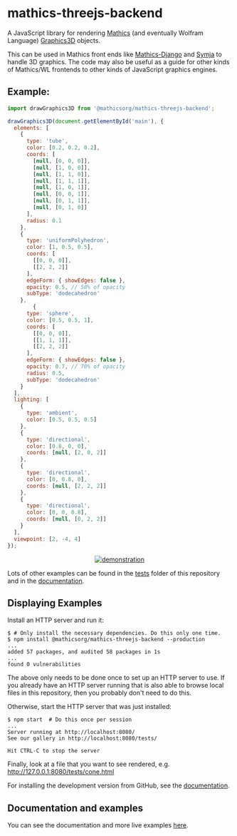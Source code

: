# mathics-threejs-backend

A JavaScript library for rendering [Mathics](https://mathics.org) (and eventually Wolfram Language) [Graphics3D](https://reference.wolfram.com/language/ref/Graphics3D.html) objects.

This can be used in Mathics front ends like [Mathics-Django](https://pypi.org/project/Mathics-Django/) and [Symja](https://github.com/axkr/symja_android_library) to handle 3D graphics. The code may also be useful as a guide for other kinds of Mathics/WL frontends to other kinds of JavaScript graphics engines.

## Example:
```js
import drawGraphics3D from '@mathicsorg/mathics-threejs-backend';

drawGraphics3D(document.getElementById('main'), {
  elements: [
    {
      type: 'tube',
      color: [0.2, 0.2, 0.2],
      coords: [
        [null, [0, 0, 0]],
        [null, [1, 0, 0]],
        [null, [1, 1, 0]],
        [null, [1, 1, 1]],
        [null, [1, 0, 1]],
        [null, [0, 0, 1]],
        [null, [0, 1, 1]],
        [null, [0, 1, 0]]
      ],
      radius: 0.1
    },
    {
      type: 'uniformPolyhedron',
      color: [1, 0.5, 0.5],
      coords: [
        [[0, 0, 0]],
        [[2, 2, 2]]
      ],
      edgeForm: { showEdges: false },
      opacity: 0.5, // 50% of opacity
      subType: 'dodecahedron'
    },
		{
      type: 'sphere',
      color: [0.5, 0.5, 1],
      coords: [
        [[0, 0, 0]],
        [[1, 1, 1]],
        [[2, 2, 2]]
      ],
      edgeForm: { showEdges: false },
      opacity: 0.7, // 70% of opacity
      radius: 0.5,
      subType: 'dodecahedron'
    }
  ],
  lighting: [
    {
      type: 'ambient',
      color: [0.5, 0.5, 0.5]
    },
    {
      type: 'directional',
      color: [0.8, 0, 0],
      coords: [null, [2, 0, 2]]
    },
    {
      type: 'directional',
      color: [0, 0.8, 0],
      coords: [null, [2, 2, 2]]
    },
    {
      type: 'directional',
      color: [0, 0, 0.8],
      coords: [null, [0, 2, 2]]
    }
  ],
  viewpoint: [2, -4, 4]
});
```
<p align="center"><a href="https://mathics3.github.io/mathics-threejs-backend/examples/tube-dodecahedrons-and-spheres"><img alt="demonstration" src="https://user-images.githubusercontent.com/62714153/155851002-13b0200b-7835-40f9-8780-97aefb12bac5.gif" /></a></p>

Lots of other examples can be found in the [tests](https://github.com/Mathics3/mathics-threejs-backend/tree/main/tests) folder of this repository and in the [documentation](https://mathics3.github.io/mathics-threejs-backend/examples).

## Displaying Examples
Install an HTTP server and run it:

```console
$ # Only install the necessary dependencies. Do this only one time.
$ npm install @mathicsorg/mathics-threejs-backend --production
...
added 57 packages, and audited 58 packages in 1s
...
found 0 vulnerabilities
```

The above only needs to be done once to set up an HTTP server to use. If you already have an HTTP server running that is also able to browse local files in this repository, then you probably don't need to do this.

Otherwise, start the HTTP server that was just installed:

```console
$ npm start  # Do this once per session
...
Server running at http://localhost:8080/
See our gallery in http://localhost:8080/tests/

Hit CTRL-C to stop the server
```

Finally, look at a file that you want to see rendered, e.g. http://127.0.0.1:8080/tests/cone.html

For installing the development version from GitHub, see the [documentation](https://mathics3.github.io/mathics-threejs-backend/documentation).

## Documentation and examples
You can see the documentation and more live examples [here](https://mathics3.github.io/mathics-threejs-backend).
